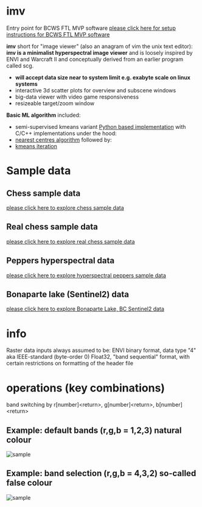# imv

Entry point for BCWS FTL MVP software [please click here for setup instructions for BCWS FTL MVP software](https://github.com/bcgov/bcws-psu-research/blob/master/SETUP.md)

**imv** short for "image viewer" (also an anagram of vim the unix text editor): **imv is a minimalist hyperspectral image viewer** and is loosely inspired by ENVI and Warcraft II and conceptually derived from an earlier program called scg.
* **will accept data size near to system limit e.g. exabyte scale on linux systems**
* interactive 3d scatter plots for overview and subscene windows
* big-data viewer with video game responsiveness
* resizeable target/zoom window

**Basic ML algorithm** included: 
* semi-supervised kmeans variant [Python based implementation](https://github.com/bcgov/bcws-psu-research/blob/master/py/kmeans_optimize.py) with C/C++ implementations under the hood:
* [nearest centres algorithm](https://github.com/bcgov/bcws-psu-research/blob/master/cpp/raster_nearest_centre.cpp) followed by:
* [kmeans iteration](https://github.com/bcgov/bcws-psu-research/blob/master/cpp/kmeans_iter.cpp) 

# Sample data
## Chess sample data
[please click here to explore chess sample data](https://github.com/bcgov/bcws-psu-research/tree/master/imv/chess)

## Real chess sample data
[please click here to explore real chess sample data](https://github.com/bcgov/bcws-psu-research/tree/master/imv/chess_real)

## Peppers hyperspectral data
[please click here to explore hyperspectral peppers sample data](https://github.com/bcgov/bcws-psu-research/tree/master/imv/peppers)

## Bonaparte lake (Sentinel2) data
[please click here to explore Bonaparte Lake, BC Sentinel2 data](https://github.com/bcgov/bcws-psu-research/blob/master/imv/bonaparte/README.md)

# info

Raster data inputs always assumed to be: ENVI binary format, data type "4" aka IEEE-standard (byte-order 0) Float32, "band sequential" format, with certain restrictions on formatting of the header file

# operations (key combinations)
band switching by r[number]&lt;return>, g[number]&lt;return>, b[number]&lt;return>

## Example: default bands (r,g,b = 1,2,3) natural colour

![sample](rgb-1,2,3.png)

## Example: band selection (r,g,b = 4,3,2) so-called false colour

![sample](rgb-4,3,2.png)
